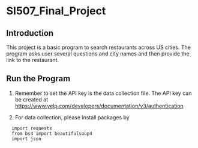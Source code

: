 # SI507_Final_Project
## Introduction
This project is a basic program to search restaurants across US cities. The program asks user several questions and city names and then
provide the link to the restaurant. 

## Run the Program
1. Remember to set the API key is the data collection file. The API key can be created at https://www.yelp.com/developers/documentation/v3/authentication

2. For data collection, please install packages by
```
  import requests 
  from bs4 import beautifulsoup4
  import json 
```
